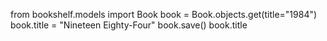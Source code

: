 
from bookshelf.models import Book
book = Book.objects.get(title="1984")
book.title = "Nineteen Eighty-Four"
book.save()
book.title